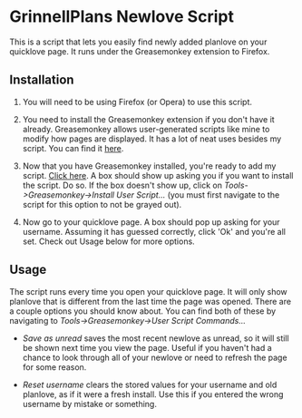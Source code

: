 GrinnellPlans Newlove Script
============================

This is a script that lets you easily find newly added planlove on your quicklove page. It runs under the Greasemonkey extension to Firefox.

Installation
------------

1. You will need to be using Firefox (or Opera) to use this script.

2. You need to install the Greasemonkey extension if you don't have it already. Greasemonkey allows user-generated scripts like mine to modify how pages are displayed. It has a lot of neat uses besides my script. You can find it [here](https://addons.mozilla.org/en-US/firefox/addon/748).

3. Now that you have Greasemonkey installed, you're ready to add my script. [Click here](https://github.com/youngian/GrinnellPlans-Newlove/raw/master/newlove.user.js). A box should show up asking you if you want to install the script. Do so. If the box doesn't show up, click on _Tools->Greasemonkey->Install User Script..._ (you must first navigate to the script for this option to not be grayed out).

4. Now go to your quicklove page. A box should pop up asking for your username. Assuming it has guessed correctly, click 'Ok' and you're all set. Check out Usage below for more options. 

Usage
-----

The script runs every time you open your quicklove page. It will only show planlove that is different from the last time the page was opened. There are a couple options you should know about. You can find both of these by navigating to _Tools->Greasemonkey->User Script Commands..._

* _Save as unread_ saves the most recent newlove as unread, so it will still be shown next time you view the page. Useful if you haven't had a chance to look through all of your newlove or need to refresh the page for some reason.

* _Reset username_ clears the stored values for your username and old planlove, as if it were a fresh install. Use this if you entered the wrong username by mistake or something.
